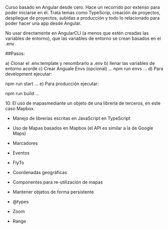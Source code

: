 Curso basado en Angular desde cero. Hace un recorrido por extenso para poder iniciarse en él. Trata temas como TypeScrip, creación de proyectos, despliegue de proyectos, subidas a producción y todo lo relacionado para poder hacer una app desde Angular.

No usar directamente en AngularCLI (a menos que estén creadas las variables de entorno), que las variables de entorno se crean basados en el .env

##Pasos:

a) Clonar el .env.template y renombrarlo a .env
b) llenar las variables de entorno acorde
c) Crear Anguale Envs (opcional)
...
npm run envs
...
d) Para development ejecutar:

npm run start
...
e) Para producción ejecutar:

npm run build
...

10: El uso de mapasmediante un objeto de una librería de terceros, en este caso Mapbox.

  - Manejo de librerías escritas en JavaScript en TypeScript

  - Uso de Mapas basados en Mapbox (el API es similar a la de Google Maps)
  
  - Marcadores
  
  - Eventos
  
  - FlyTo
  
  - Coordenadas geográficas
  
  - Componentes para re-utilización de mapas
  
  - Mantener objetos de forma persistente
  
  - @types
  
  - Zoom
  
  - Range
